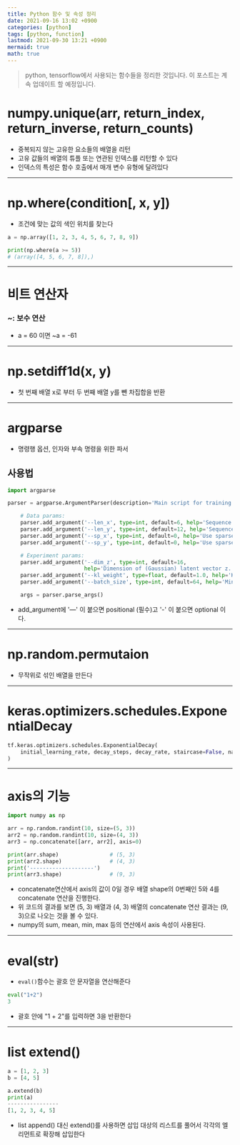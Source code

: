 ```yaml
---
title: Python 함수 및 속성 정리
date: 2021-09-16 13:02 +0900
categories: [python]
tags: [python, function]
lastmod: 2021-09-30 13:21 +0900
mermaid: true
math: true
---
```


> python, tensorflow에서 사용되는 함수들을 정리한 것입니다. 이 포스트는 계속 업데이트 할 예정입니다.

# numpy.unique(arr, return_index, return_inverse, return_counts)

- 중복되지 않는 고유한 요소들의 배열을 리턴
- 고유 값들의 배열의 튜플 또는 연관된 인덱스를 리턴할 수 있다
- 인덱스의 특성은 함수 호출에서 매개 변수 유형에 달려있다

---

# np.where(condition[, x, y])

- 조건에 맞는 값의 색인 위치를 찾는다

```python
a = np.array([1, 2, 3, 4, 5, 6, 7, 8, 9])

print(np.where(a >= 5))
# (array([4, 5, 6, 7, 8]),)
```

---

# 비트 연산자

### ~: 보수 연산

- a = 60 이면 ~a = -61

---

# np.setdiff1d(x, y)

- 첫 번째 배열 x로 부터 두 번째 배열 y를 뺀 차집합을 반환

---

# argparse

- 명령행 옵션, 인자와 부속 명령을 위한 파서

## 사용법

```python
import argparse

parser = argparse.ArgumentParser(description='Main script for training VAE')

    # Data params:
    parser.add_argument('--len_x', type=int, default=6, help='Sequence length (previous-trajectory)')
    parser.add_argument('--len_y', type=int, default=12, help='Sequence length (posterior-trajectory)')
    parser.add_argument('--sp_x', type=int, default=0, help='Use sparse x (previous-trajectory)')
    parser.add_argument('--sp_y', type=int, default=0, help='Use sparse y (posterior-trajectory)')

    # Experiment params:
    parser.add_argument('--dim_z', type=int, default=16,
                        help='Dimension of (Gaussian) latent vector z. Recommend 32, 64 or 128.')
    parser.add_argument('--kl_weight', type=float, default=1.0, help='KL weight of loss equation.')
    parser.add_argument('--batch_size', type=int, default=64, help='Minibatch size. (32, 64, 128, 256)')

    args = parser.parse_args()
```

- add_argument에 '—' 이 붙으면 positional (필수)고 '-' 이 붙으면 optional 이다.

---

# np.random.permutaion

- 무작위로 섞인 배열을 만든다

---

# keras.optimizers.schedules.ExponentialDecay

```python
tf.keras.optimizers.schedules.ExponentialDecay(
    initial_learning_rate, decay_steps, decay_rate, staircase=False, name=None
)
```

---

# axis의 기능

```python
import numpy as np

arr = np.random.randint(10, size=(5, 3))
arr2 = np.random.randint(10, size=(4, 3))
arr3 = np.concatenate([arr, arr2], axis=0)

print(arr.shape)                # (5, 3)
print(arr2.shape)               # (4, 3)
print('--------------------')
print(arr3.shape)               # (9, 3)
```

- concatenate연산에서 axis의 값이 0일 경우 배열 shape의 0번째인 5와 4를 concatenate 연산을 진행한다.
- 위 코드의 결과를 보면 (5, 3) 배열과 (4, 3) 배열의 concatenate 연산 결과는 (9, 3)으로 나오는 것을 볼 수 있다.
- numpy의 sum, mean, min, max 등의 연산에서 axis 속성이 사용된다.

---

# eval(str)

- `eval()`함수는 괄호 안 문자열을 연산해준다

```python
eval("1+2")
3
```

- 괄호 안에 "1 + 2"를 입력하면 3을 반환한다

---

# list extend()

```python
a = [1, 2, 3]
b = [4, 5]

a.extend(b)
print(a)
----------------
[1, 2, 3, 4, 5]
```

- list append() 대신 extend()를 사용하면 삽입 대상의 리스트를 풀어서 각각의 엘리먼트로 확장해 삽입한다
